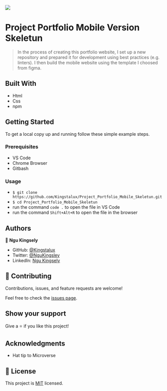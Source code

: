 
![](https://img.shields.io/badge/Microverse-blueviolet)

# Project Portfolio Mobile Version Skeletun

>In the process of creating this portfolio website, I set up a new repository and prepared it for development using best practices (e.g. linters). I then build the mobile website using the template I choosed from figma.




## Built With

- Html
- Css
- npm


## Getting Started

To get a local copy up and running follow these simple example steps.

### Prerequisites

- VS Code
- Chrome Browser
- Gitbash

### Usage
- `$ git clone https://github.com/Kingstalux/Project_Portfolio_Mobile_Skeletun.git`
- `$ cd Project_Portfolio_Mobile_Skeletun`
- run the command `code .` to open the file in VS Code
- run the command `Shift+Alt+R` to open the file in the browser




## Authors

👤 **Ngu Kingsely**

- GitHub: [@Kingstalux](https://github.com/Kingstalux)
- Twitter: [@NguKingsley](https://twitter.com/NguKingsley)
- LinkedIn: [Ngu Kingsely](https://www.linkedin.com/in/ngu-kingsely-junior-cho-974b60136/)


## 🤝 Contributing

Contributions, issues, and feature requests are welcome!

Feel free to check the [issues page](https://github.com/Kingstalux/Project_Portfolio_Mobile_Skeletun/issues).

## Show your support

Give a ⭐️ if you like this project!

## Acknowledgments

- Hat tip to Microverse

## 📝 License

This project is [MIT](./MIT.md) licensed.

